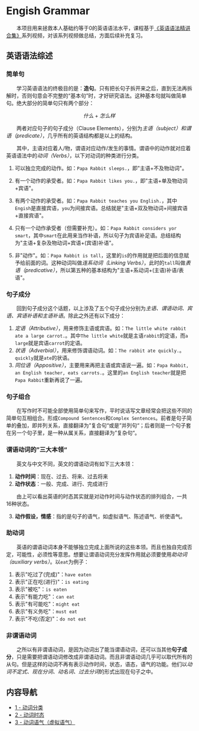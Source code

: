 # Engish Grammar

&emsp;&emsp;本项目用来拯救本人基础约等于0的英语语法水平，课程基于[《英语语法精讲合集》](https://www.bilibili.com/video/BV1XY411J7aG/)系列视频，对该系列视频做总结，方面后续补充复习。

## 英语语法综述

### 简单句

&emsp;&emsp;学习英语语法的终极目的是：**造句**。只有把长句子拆开来之后，直到无法再拆解时，否则句意会不完整的“基本句”时，才好研究语法。这种基本句就叫做简单句。绝大部分的简单句只有两个部分：

$$
什么+怎么样
$$

&emsp;&emsp;两者对应句子的句子成分（Clause Elements），分别为*主语（subject）*和*谓语（predicate）*，几乎所有的英语结构都是以上的结构。

&emsp;&emsp;其中，主语对应着人/物，谓语对应动作/发生的事情。谓语中的动作就对应着英语语法中的*动词（Verbs）*，以下对动词的种类进行分类。

1. 可以独立完成的动作。如：`Papa Rabbit sleeps.`，即"主语+不及物动词"。
2. 有一个动作的承受者。如：`Papa Rabbit likes you.`，即"主语+单及物动词+宾语"。

3. 有两个动作的承受者。如：`Papa Rabbit teaches you English.`，其中`Engish`是直接宾语，`you`为间接宾语。总结就是"主语+双及物动词+间接宾语+直接宾语"。
4. 只有一个动作承受者（但需要补充）。如：`Papa Rabbit considers yor smart`，其中`smart`在此用来当作补语，所以句子为宾语补足语。总结结构为"主语+复杂及物动词+宾语+(宾语)补语"。
5. 非"动作"。如：`Papa Rabbit is tall`，这里的`is`的作用就是把后面的信息赋予给前面的词。这种动词叫做*连系动词（Linking Verbs）*，此时的`tall`叫做*表语（predicative）*，所以第五种的基本结构为"主语+系动词+(主语)补语/表语"。

### 句子成分

&emsp;&emsp;回到句子成分这个话题，以上涉及了五个句子成分分别为*主语、谓语动词、宾语、宾语补语和主语补语*。除此之外还有以下成分：

1. *定语（Attributive）*，用来修饰主语或宾语。如：`The little white rabbit ate a large carrot.`。其中`The little white`就是主语`rabbit`的定语，而`a large`就是宾语`carrot`的定语。
2. *状语（Adverbial）*，用来修饰谓语动词。如：`The rabbit ate quickly.`。`quickly`就是`ate`的状语。
3. *同位语（Appositive）*，主要用来再把主语或宾语说一遍。如：`Papa Rabbit, an English teacher, eats carrots.`。这里的`an English teacher`就是把`Papa Rabbit`重新再说了一遍。

### 句子组合

&emsp;&emsp;在写作时不可能全部使用简单句来写作，平时说话写文章经常会把这些不同的简单句互相组合。形成`Compound Sentences`和`Complex Sentences`。前者是句子简单的叠加，即并列关系，直接翻译为”复合句“或是”并列句“；后者则是一个句子套在另一个句子里，是一种从属关系，直接翻译为”复杂句“。

### 谓语动词的”三大本领“

&emsp;&emsp;英文与中文不同，英文的谓语动词有如下三大本领：

1. **动作时间**：现在、过去、将来、过去将来
2. **动作状态**：一般、完成、进行、完成进行

&emsp;&emsp;由上可以看出英语的时态其实就是对动作时间与动作状态的排列组合，一共16种状态。

3. **动作假设，情感**：指的是句子的语气，如虚拟语气、陈述语气、祈使语气。

### 助动词

&emsp;&emsp;英语的谓语动词本身不能够独立完成上面所说的这些本领。而且也独自完成否定，可能性，必须性等意思。想要让谓语动词充分发挥作用就必须要使用*助动词（auxiliary verbs）*。以`eat`为例子：

1. 表示"吃过了(完成)"：`have eaten`
2. 表示"正在吃(进行)"：`is eating`
3. 表示"被吃"：`is eaten`
4. 表示"有能力吃"：`can eat`
5. 表示"有可能吃"：`might eat`
6. 表示"有义务吃"：`must eat`
7. 表示"不吃(否定)"：`do not eat`

### 非谓语动词

&emsp;&emsp;之所以有非谓语动词，是因为动词出了能当谓语动词，还可以当其他**句子成分**，只是需要把谓语动词修改成非谓语动词。而且非谓语动词几乎可以取代所有的从句。但是这样的动词不再有表示动作时间，状态，语态，语气的功能。他们以*动词不定式、现在分词、动名词、过去分词*的形式出现在句子之中。

## 内容导航

* [1 - 动词分类](./grammar/1%20-%20动词分类.md)
* [2 - 动词时态](./grammar/2%20-%20动词时态.md)
* [3 - 动词语气（虚拟语气）](./grammar/3%20-%20动词语气.md)